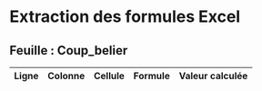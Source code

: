 # Extraction des formules Excel

## Feuille : Coup_belier

| Ligne | Colonne | Cellule | Formule | Valeur calculée |
|-------|---------|---------|---------|-----------------|